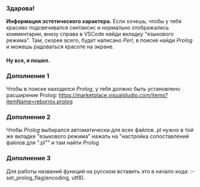 ### Здарова!
**Информация эстетического характера.**
Если хочешь, чтобы у тебя красиво подсвечивался синтаксис и нормально отображались комментарии, внизу справа в VSCode найди вкладку "языкового режима". Там, скорее всего, будет написано *Perl*, в поиске найди *Prolog* и можешь радоваться красоте на экране.
#### Ну все, я пошел.
### Дополнение 1
Чтобы в поиске находился *Prolog*, у тебя должно быть установлено расширение Prolog: https://marketplace.visualstudio.com/items?itemName=rebornix.prolog
### Дополнение 2
Чтобы *Prolog* выбирался автоматически для всех файлов .pl нужно в той же вкладке "языкового режима" нажать на "настройка сопоставлений файлов для ".pl"" и там найти *Prolog*
### Дополнение 3
Для работы названий функций на русском вставить это в начало кода:
:- set_prolog_flag(encoding, utf8).